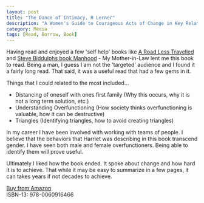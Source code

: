 ```yaml
---
layout: post
title: "The Dance of Intimacy, H Lerner"
description: "A Women's Guide to Courageous Acts of Change in Key Relationships"
category: Media
tags: [Read, Borrow, Book]
---
```

Having read and enjoyed a few 'self help' books like [A Road Less Travelled](http://www.amazon.com/Road-Less-Traveled-Timeless-Traditional/dp/0743243153) and [Steve Biddulphs book Manhood](http://www.amazon.com/Manhood-Steve-Biddulph/dp/0091894816) - My Mother-in-Law lent me this book to read. Being a man, I guess I am not the 'targeted' audience and I found it a fairly long read. That said, it was a useful read that had a few gems in it.

Things that I could related to the most included...  
- Distancing of oneself with ones first family (Why this occurs, why it is not a long term solution, etc.)   
- Understanding Overfunctioning (How society thinks overfunctioning is valuable, how it can be destructive)   
- Triangles (Identifying triangles, how to avoid creating triangles)  

In my career I have been involved with working with teams of people. I believe that the behaviors that Harriet was describing in this book transcend gender. I have seen both male and female overfunctioners. Being able to identify them will prove useful.

Ultimately I liked how the book ended. It spoke about change and how hard it is to achieve. That while it may be easy to summarize in a few pages, it can takes years if not decades to achieve.

[Buy from Amazon](http://www.amazon.com/Dance-Intimacy-Womans-Courageous-Relationships/dp/006091646X/ref=sr_1_2?ie=UTF8&qid=1430053264&sr=8-2&keywords=the+dance+of+intimacy)  
ISBN-13: 978-0060916466



